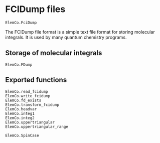 # FCIDump files

```@docs
ElemCo.FciDump
```

The FCIDump file format is a simple text file format for storing molecular integrals. It is used by many quantum chemistry programs. 

## Storage of molecular integrals
```@docs
ElemCo.FDump
```

## Exported functions

```@docs
ElemCo.read_fcidump
ElemCo.write_fcidump
ElemCo.fd_exists
ElemCo.transform_fcidump
ElemCo.headvar
ElemCo.integ1
ElemCo.integ2
ElemCo.uppertriangular
ElemCo.uppertriangular_range
```

```@docs
ElemCo.SpinCase
```
